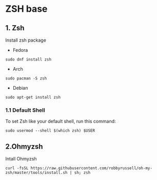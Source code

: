 # ZSH base

## 1. Zsh

Install zsh package

* Fedora
```
sudo dnf install zsh
```

* Arch
```
sudo pacman -S zsh
```

* Debian
```
sudo apt-get install zsh
```

### 1.1 Default Shell

To set Zsh like your default shell, run this command:

```shell
sudo usermod --shell $(which zsh) $USER
```

## 2.Ohmyzsh
Intall Ohmyzsh

```
curl -fsSL https://raw.githubusercontent.com/robbyrussell/oh-my-zsh/master/tools/install.sh | sh; zsh
```